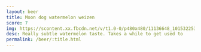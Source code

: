 ```yaml
---
layout: beer
title: Moon dog watermelon weizen
score: 7
img: https://scontent.xx.fbcdn.net/v/t1.0-0/p480x480/11136648_10153225354308745_6098979194311010987_n.jpg?oh=99ff659edd5ac0054119b75a46027b77&oe=58685FF2
desc: Really subtle watermelon taste. Takes a while to get used to
permalink: /beer/:title.html
---
```

